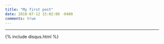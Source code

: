 ```yaml
---
title: "My first post"
date: 2018-07-12 15:02:00 -0400
comments: true
---
```


---
{% include disqus.html %}
